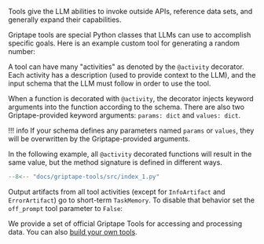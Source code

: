 Tools give the LLM abilities to invoke outside APIs, reference data sets, and generally expand their capabilities.

Griptape tools are special Python classes that LLMs can use to accomplish specific goals. Here is an example custom tool for generating a random number:

A tool can have many "activities" as denoted by the `@activity` decorator. Each activity has a description (used to provide context to the LLM), and the input schema that the LLM must follow in order to use the tool.

When a function is decorated with `@activity`, the decorator injects keyword arguments into the function according to the schema. There are also two Griptape-provided keyword arguments: `params: dict` and `values: dict`.

!!! info
    If your schema defines any parameters named `params` or `values`, they will be overwritten by the Griptape-provided arguments.

In the following example, all `@activity` decorated functions will result in the same value, but the method signature is defined in different ways.

```python
--8<-- "docs/griptape-tools/src/index_1.py"
```

Output artifacts from all tool activities (except for `InfoArtifact` and `ErrorArtifact`) go to short-term `TaskMemory`. To disable that behavior set the `off_prompt` tool parameter to `False`:

We provide a set of official Griptape Tools for accessing and processing data. You can also [build your own tools](./custom-tools/index.md).
